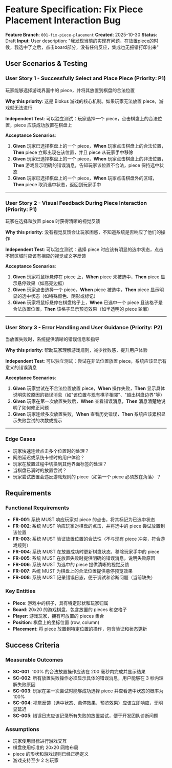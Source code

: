 # Feature Specification: Fix Piece Placement Interaction Bug

**Feature Branch**: `001-fix-piece-placement`
**Created**: 2025-10-30
**Status**: Draft
**Input**: User description: "我发现当前的实现有问题，在放置piece的时候，我选中了之后，点击board部分，没有任何反应，集成也无报错打印出来"

## User Scenarios & Testing

<!--
  IMPORTANT: User stories should be PRIORITIZED as user journeys ordered by importance.
  Each user story/journey must be INDEPENDENTLY TESTABLE - meaning if you implement just ONE of them,
  you should still have a viable MVP (Minimum Viable Product) that delivers value.

  Assign priorities (P1, P2, P3, etc.) to each story, where P1 is the most critical.
  Think of each story as a standalone slice of functionality that can be:
  - Developed independently
  - Tested independently
  - Deployed independently
  - Demonstrated to users independently
-->

### User Story 1 - Successfully Select and Place Piece (Priority: P1)

玩家能够选择游戏界面中的 piece，并将其放置到棋盘的合法位置

**Why this priority**: 这是 Blokus 游戏的核心机制。如果玩家无法放置 piece，游戏就无法进行

**Independent Test**: 可以独立测试：玩家选择一个 piece，点击棋盘上的合法位置，piece 应该成功放置在棋盘上

**Acceptance Scenarios**:

1. **Given** 玩家已选择棋盘上的一个 piece，**When** 玩家点击棋盘上的合法位置，**Then** piece 立即出现在该位置，并且 piece 从玩家手中移除
2. **Given** 玩家已选择棋盘上的一个 piece，**When** 玩家点击棋盘上的非法位置，**Then** 游戏显示明确的错误消息，告知玩家该位置不合法，piece 保持选中状态
3. **Given** 玩家已选择棋盘上的一个 piece，**When** 玩家点击棋盘外的区域，**Then** piece 取消选中状态，返回到玩家手中

---

### User Story 2 - Visual Feedback During Piece Interaction (Priority: P1)

玩家在选择和放置 piece 时获得清晰的视觉反馈

**Why this priority**: 没有视觉反馈会让玩家困惑，不知道系统是否响应了他们的操作

**Independent Test**: 可以独立测试：选择 piece 时应该有明显的选中状态，点击不同区域时应该有相应的视觉或文字反馈

**Acceptance Scenarios**:

1. **Given** 玩家将鼠标悬停在 piece 上，**When** piece 未被选中，**Then** piece 显示悬停效果（如高亮边框）
2. **Given** 玩家点击选择一个 piece，**When** piece 被选中，**Then** piece 显示明显的选中状态（如特殊颜色、阴影或标记）
3. **Given** 玩家将鼠标悬停在棋盘格子上，**When** 已选中一个 piece 且该格子是合法放置位置，**Then** 该格子显示预览效果（如半透明的 piece 轮廓）

---

### User Story 3 - Error Handling and User Guidance (Priority: P2)

当放置失败时，系统提供清晰的错误信息和指导

**Why this priority**: 帮助玩家理解游戏规则，减少挫败感，提升用户体验

**Independent Test**: 可以独立测试：尝试在非法位置放置 piece，系统应该显示有意义的错误消息

**Acceptance Scenarios**:

1. **Given** 玩家尝试在不合法位置放置 piece，**When** 操作失败，**Then** 显示具体说明失败原因的错误消息（如"该位置与现有棋子相邻"、"超出棋盘边界"等）
2. **Given** 玩家在第一次放置失败后，**When** 查看错误消息，**Then** 消息清楚地说明了如何修正问题
3. **Given** 玩家连续多次放置失败，**When** 查看历史错误，**Then** 系统应该累积显示失败尝试的次数或提示

---

### Edge Cases

- 玩家快速连续点击多个位置时的处理？
- 网络延迟或系统卡顿时的用户体验？
- 玩家在放置过程中切换到其他界面标签的处理？
- 当棋盘已满时的放置尝试？
- 玩家尝试放置会违反游戏规则的 piece（如第一个 piece 必须放在角落）？

## Requirements

<!--
  ACTION REQUIRED: The content in this section represents placeholders.
  Fill them out with the right functional requirements.
-->

### Functional Requirements

- **FR-001**: 系统 MUST 响应玩家对 piece 的点击，将其标记为已选中状态
- **FR-002**: 系统 MUST 响应玩家对棋盘的点击，并将选中的 piece 尝试放置到该位置
- **FR-003**: 系统 MUST 验证放置位置的合法性（不与现有 piece 冲突，符合游戏规则）
- **FR-004**: 系统 MUST 在放置成功时更新棋盘状态，移除玩家手中的 piece
- **FR-005**: 系统 MUST 在放置失败时提供明确的错误消息，说明失败原因
- **FR-006**: 系统 MUST 为选中的 piece 提供清晰的视觉反馈
- **FR-007**: 系统 MUST 为棋盘上的合法位置提供悬停预览效果
- **FR-008**: 系统 MUST 记录错误日志，便于调试和诊断问题（当前缺失）

### Key Entities

- **Piece**: 游戏中的棋子，具有特定形状和玩家归属
- **Board**: 20x20 的游戏棋盘，包含放置的 pieces 和空格子
- **Player**: 游戏玩家，拥有可放置的 pieces 集合
- **Position**: 棋盘上的坐标位置 (row, column)
- **Placement**: 将 piece 放置到特定位置的操作，包含验证和状态更新

## Success Criteria

<!--
  ACTION REQUIRED: Define measurable success criteria.
  These must be technology-agnostic and measurable.
-->

### Measurable Outcomes

- **SC-001**: 100% 的合法放置操作应该在 200 毫秒内完成并显示结果
- **SC-002**: 所有放置失败操作必须显示具体的错误消息，用户能够在 3 秒内理解失败原因
- **SC-003**: 玩家在第一次尝试时能够成功选择 piece 并查看选中状态的概率为 100%
- **SC-004**: 视觉反馈（选中状态、悬停效果、预览效果）应该立即响应，无明显延迟
- **SC-005**: 错误日志应该记录所有失败的放置尝试，便于开发团队诊断问题

### Assumptions

- 玩家使用鼠标进行游戏交互
- 棋盘使用标准的 20x20 网格布局
- piece 的形状和游戏规则已经正确定义
- 游戏支持至少 2 名玩家
